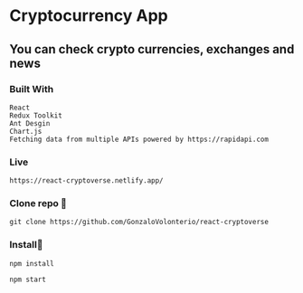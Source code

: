 # Cryptocurrency App

## You can check crypto currencies, exchanges and news


### Built With

```
React 
Redux Toolkit
Ant Desgin
Chart.js
Fetching data from multiple APIs powered by https://rapidapi.com

```

### Live

```
https://react-cryptoverse.netlify.app/

```
### Clone repo 🔧

```
git clone https://github.com/GonzaloVolonterio/react-cryptoverse
```

### Install🔧

```
npm install
```

```
npm start
```




